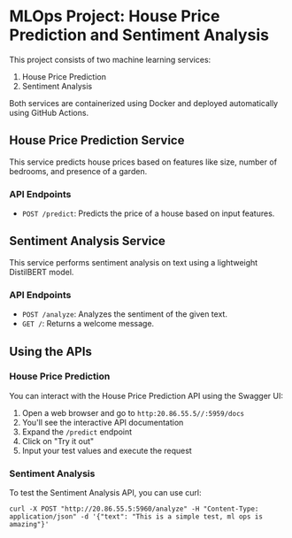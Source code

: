 # MLOps Project: House Price Prediction and Sentiment Analysis

This project consists of two machine learning services:
1. House Price Prediction
2. Sentiment Analysis

Both services are containerized using Docker and deployed automatically using GitHub Actions.

## House Price Prediction Service

This service predicts house prices based on features like size, number of bedrooms, and presence of a garden.

### API Endpoints

- `POST /predict`: Predicts the price of a house based on input features.

## Sentiment Analysis Service

This service performs sentiment analysis on text using a lightweight DistilBERT model.

### API Endpoints

- `POST /analyze`: Analyzes the sentiment of the given text.
- `GET /`: Returns a welcome message.

## Using the APIs

### House Price Prediction

You can interact with the House Price Prediction API using the Swagger UI:

1. Open a web browser and go to `http:20.86.55.5//:5959/docs`
2. You'll see the interactive API documentation
3. Expand the `/predict` endpoint
4. Click on "Try it out"
5. Input your test values and execute the request

### Sentiment Analysis

To test the Sentiment Analysis API, you can use curl:

```
curl -X POST "http://20.86.55.5:5960/analyze" -H "Content-Type: application/json" -d '{"text": "This is a simple test, ml ops is amazing"}'
```
